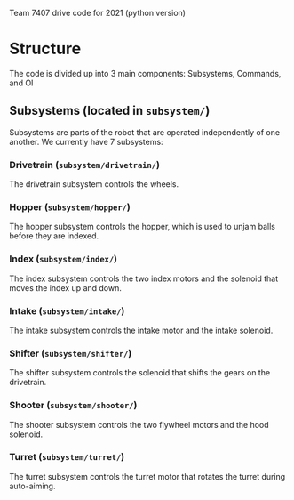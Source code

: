 Team 7407 drive code for 2021 (python version)

# Structure
The code is divided up into 3 main components: Subsystems, Commands, and OI

## Subsystems (located in `subsystem/`)
Subsystems are parts of the robot that are operated independently of one another. We currently have 7 subsystems:

### Drivetrain (`subsystem/drivetrain/`)
The drivetrain subsystem controls the wheels.

### Hopper (`subsystem/hopper/`)
The hopper subsystem controls the hopper, which is used to unjam balls before they are indexed.

### Index (`subsystem/index/`)
The index subsystem controls the two index motors and the solenoid that moves the index up and down.

### Intake (`subsystem/intake/`)
The intake subsystem controls the intake motor and the intake solenoid.

### Shifter (`subsystem/shifter/`)
The shifter subsystem controls the solenoid that shifts the gears on the drivetrain.

### Shooter (`subsystem/shooter/`)
The shooter subsystem controls the two flywheel motors and the hood solenoid.

### Turret (`subsystem/turret/`)
The turret subsystem controls the turret motor that rotates the turret during auto-aiming.
